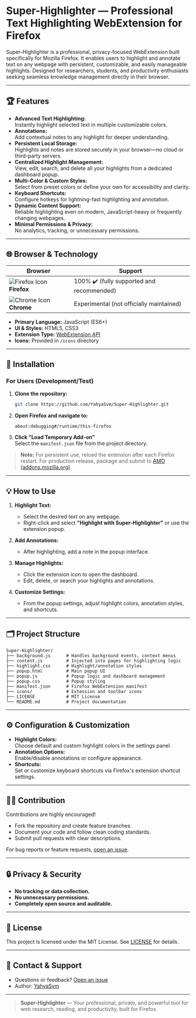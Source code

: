 # Super-Highlighter — Professional Text Highlighting WebExtension for Firefox

Super-Highlighter is a professional, privacy-focused WebExtension built specifically for Mozilla Firefox. It enables users to highlight and annotate text on any webpage with persistent, customizable, and easily manageable highlights. Designed for researchers, students, and productivity enthusiasts seeking seamless knowledge management directly in their browser.

---

## 🏆 Features

- **Advanced Text Highlighting:**  
  Instantly highlight selected text in multiple customizable colors.
- **Annotations:**  
  Add contextual notes to any highlight for deeper understanding.
- **Persistent Local Storage:**  
  Highlights and notes are stored securely in your browser—no cloud or third-party servers.
- **Centralized Highlight Management:**  
  View, edit, search, and delete all your highlights from a dedicated dashboard popup.
- **Multi-Color & Custom Styles:**  
  Select from preset colors or define your own for accessibility and clarity.
- **Keyboard Shortcuts:**  
  Configure hotkeys for lightning-fast highlighting and annotation.
- **Dynamic Content Support:**  
  Reliable highlighting even on modern, JavaScript-heavy or frequently changing webpages.
- **Minimal Permissions & Privacy:**  
  No analytics, tracking, or unnecessary permissions.

---

## 🌐 Browser & Technology

| Browser  | Support   |
|----------|-----------|
| ![Firefox Icon](https://raw.githubusercontent.com/alrra/browser-logos/main/src/firefox/firefox_32x32.png) **Firefox** | 100% ✔️ (fully supported and recommended) |
| ![Chrome Icon](https://raw.githubusercontent.com/alrra/browser-logos/main/src/chrome/chrome_32x32.png) **Chrome** | Experimental (not officially maintained) |

- **Primary Language:** JavaScript (ES6+)
- **UI & Styles:** HTML5, CSS3
- **Extension Type:** [WebExtension API](https://developer.mozilla.org/en-US/docs/Mozilla/Add-ons/WebExtensions)
- **Icons:** Provided in `/icons` directory

---

## 🚀 Installation

### For Users (Development/Test)

1. **Clone the repository:**
   ```bash
   git clone https://github.com/YahyaSvm/Super-Highlighter.git
   ```
2. **Open Firefox and navigate to:**
   ```
   about:debugging#/runtime/this-firefox
   ```
3. **Click "Load Temporary Add-on"**  
   Select the `manifest.json` file from the project directory.

> **Note:** For persistent use, reload the extension after each Firefox restart. For production release, package and submit to [AMO (addons.mozilla.org)](https://addons.mozilla.org/).

---

## 💡 How to Use

1. **Highlight Text:**  
   - Select the desired text on any webpage.
   - Right-click and select **"Highlight with Super-Highlighter"** or use the extension popup.

2. **Add Annotations:**  
   - After highlighting, add a note in the popup interface.

3. **Manage Highlights:**  
   - Click the extension icon to open the dashboard.
   - Edit, delete, or search your highlights and annotations.

4. **Customize Settings:**  
   - From the popup settings, adjust highlight colors, annotation styles, and shortcuts.

---

## 🗂️ Project Structure

```
Super-Highlighter/
├── background.js      # Handles background events, context menus
├── content.js         # Injected into pages for highlighting logic
├── highlight.css      # Highlight/annotation styles
├── popup.html         # Main popup UI
├── popup.js           # Popup logic and dashboard management
├── popup.css          # Popup styling
├── manifest.json      # Firefox WebExtension manifest
├── icons/             # Extension and toolbar icons
├── LICENSE            # MIT License
└── README.md          # Project documentation
```

---

## ⚙️ Configuration & Customization

- **Highlight Colors:**  
  Choose default and custom highlight colors in the settings panel.
- **Annotation Options:**  
  Enable/disable annotations or configure appearance.
- **Shortcuts:**  
  Set or customize keyboard shortcuts via Firefox's extension shortcut settings.

---

## 👨‍💻 Contribution

Contributions are highly encouraged!  
- Fork the repository and create feature branches.
- Document your code and follow clean coding standards.
- Submit pull requests with clear descriptions.

For bug reports or feature requests, [open an issue](https://github.com/YahyaSvm/Super-Highlighter/issues).

---

## 🔒 Privacy & Security

- **No tracking or data collection.**
- **No unnecessary permissions.**
- **Completely open source and auditable.**

---

## 📝 License

This project is licensed under the MIT License. See [LICENSE](LICENSE) for details.

---

## 💬 Contact & Support

- Questions or feedback? [Open an issue](https://github.com/YahyaSvm/Super-Highlighter/issues)
- Author: [YahyaSvm](https://github.com/YahyaSvm)

---

> **Super-Highlighter** — Your professional, private, and powerful tool for web research, reading, and productivity, built for Firefox.
